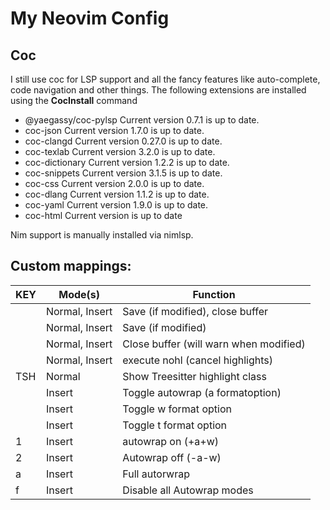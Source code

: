 # My Neovim Config


## Coc
I still use coc for LSP support and all the fancy features like auto-complete, code navigation and other 
things. The following extensions are installed using the **CocInstall** command

*  @yaegassy/coc-pylsp Current version 0.7.1 is up to date.
*  coc-json Current version 1.7.0 is up to date.
*  coc-clangd Current version 0.27.0 is up to date.
*  coc-texlab Current version 3.2.0 is up to date.
*  coc-dictionary Current version 1.2.2 is up to date.
*  coc-snippets Current version 3.1.5 is up to date.
*  coc-css Current version 2.0.0 is up to date.
*  coc-dlang Current version 1.1.2 is up to date.
*  coc-yaml Current version 1.9.0 is up to date.
*  coc-html Current version is up to date

Nim support is manually installed via nimlsp.

## Custom mappings:

|  KEY      |      Mode(s)       | Function                               |
| --------- | ------------------ | -------------------------------------- |
|<C-x><C-q> | Normal, Insert     | Save (if modified), close buffer       |
|<C-x><C-s> | Normal, Insert     | Save (if modified)                     |
|<C-x><C-c> | Normal, Insert     | Close buffer (will warn when modified) |
|<C-x><C-h> | Normal, Insert     | execute nohl (cancel highlights)       |
|TSH        | Normal             | Show Treesitter highlight class        |
|<C-f><C-a> | Insert             | Toggle autowrap (a formatoption)       |
|<C-f><C-w> | Insert             | Toggle w format option                 |
|<C-f><C-t> | Insert             | Toggle t format option                 |
|<C-f>1     | Insert             | autowrap on (+a+w)                     |
|<C-f>2     | Insert             | Autowrap off (-a-w)                    |
|<C-f>a     | Insert             | Full autorwrap                         |
|<C-f>f     | Insert             | Disable all Autowrap modes             |


